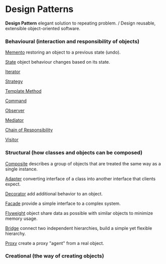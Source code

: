 # Design Patterns

**Design Pattern** elegant solution to repeating problem. / Design reusable, extensible object-oriented software.

### Behavioural (interaction and responsibility of objects)

[Memento](https://github.com/shamy1st/design-pattern-memento-java) restoring an object to a previous state (undo).

[State](https://github.com/shamy1st/design-pattern-state-java) object behaviour changes based on its state.

[Iterator](https://github.com/shamy1st/design-pattern-iterator-java)

[Strategy](https://github.com/shamy1st/design-pattern-strategy-java)

[Template Method](https://github.com/shamy1st/design-pattern-template-java)

[Command](https://github.com/shamy1st/design-pattern-command-java)

[Observer](https://github.com/shamy1st/design-pattern-observer-java)

[Mediator](https://github.com/shamy1st/design-pattern-mediator-java)

[Chain of Responsibility](https://github.com/shamy1st/design-pattern-chain-of-responsibility-java)

[Visitor](https://github.com/shamy1st/design-pattern-visitor-java)

### Structural (how classes and objects can be composed)
[Composite](https://github.com/shamy1st/design-pattern-composite-java) describes a group of objects that are treated the same way as a single instance.

[Adapter](https://github.com/shamy1st/design-pattern-adapter-java) converting interface of a class into another interface that clients expect.

[Decorator](https://github.com/shamy1st/design-pattern-decorator-java) add additional behavior to an object.

[Facade](https://github.com/shamy1st/design-pattern-facade-java) provide a simple interface to a complex system.

[Flyweight](https://github.com/shamy1st/design-pattern-flyweight-java) object share data as possible with similar objects to minimize memory usage.

[Bridge](https://github.com/shamy1st/design-pattern-bridge-java) connect two independent hierarchies, build a simple yet flexible hierarchy.

[Proxy](https://github.com/shamy1st/design-pattern-proxy-java) create a proxy "agent" from a real object.

### Creational (the way of creating objects)
